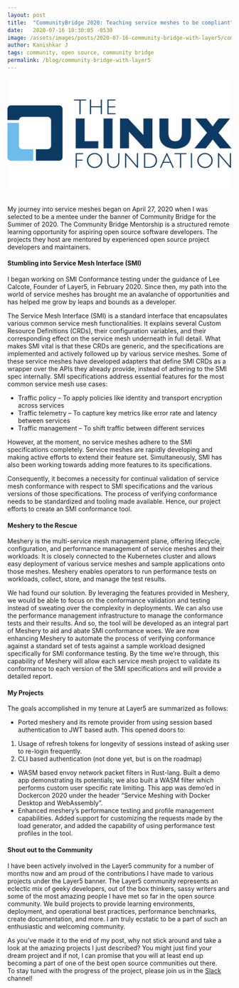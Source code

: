 ```yaml
---
layout: post
title:  "CommunityBridge 2020: Teaching service meshes to be compliant"
date:   2020-07-16 10:30:05 -0530
image: /assets/images/posts/2020-07-16-community-bridge-with-layer5/communitybridge.jpg
author: Kanishkar J
tags: community, open source, community bridge
permalink: /blog/community-bridge-with-layer5
---
```

<img class = "image-left" src = "/assets/images/posts/2020-07-16-community-bridge-with-layer5/cblogo.png">
<br><br>

My journey into service meshes began on April 27, 2020 when I was selected to be a mentee under the banner of Community Bridge for the Summer of 2020. The Community Bridge Mentorship is a structured remote learning opportunity for aspiring open source software developers. The projects they host are mentored by experienced open source project developers and maintainers.

<h4> Stumbling into Service Mesh Interface (SMI) </h4>

I began working on SMI Conformance testing under the guidance of Lee Calcote, Founder of Layer5, in February 2020. Since then, my path into the world of service meshes has brought me an avalanche of opportunities and has helped me grow by leaps and bounds as a developer.

The Service Mesh Interface (SMI) is a standard interface that encapsulates various common service mesh functionalities. It explains several Custom Resource Definitions (CRDs), their configuration variables, and their corresponding effect on the service mesh underneath in full detail. What makes SMI vital is that these CRDs are generic, and the specifications are implemented and actively followed up by various service meshes. Some of these service meshes have developed adapters that define SMI CRDs as a wrapper over the APIs they already provide, instead of adhering to the SMI spec internally. SMI specifications address essential features for the most common service mesh use cases:


- Traffic policy – To apply policies like identity and transport encryption across services
- Traffic telemetry – To capture key metrics like error rate and latency between services
- Traffic management – To shift traffic between different services

However, at the moment, no service meshes adhere to the SMI specifications completely. Service meshes are rapidly developing and making active efforts to extend their feature set. Simultaneously, SMI has also been working towards adding more features to its specifications.

Consequently, it becomes a necessity for continual validation of service mesh conformance with respect to SMI specifications and  the various versions of those specifications. The process of verifying conformance needs to be standardized and tooling made available.  Hence, our project efforts to create an SMI conformance tool.

<h4> Meshery to the Rescue </h4>

Meshery is the multi-service mesh management plane, offering lifecycle, configuration, and performance management of service meshes and their workloads. It is closely connected to the Kubernetes cluster and allows easy deployment of various service meshes and sample applications onto those meshes. Meshery enables operators to run performance tests on workloads, collect, store, and manage the test results.


We had found our solution. By leveraging the features provided in Meshery, we would be able to focus on the conformance validation and testing instead of sweating over the complexity in deployments. We can also use the performance management infrastructure to manage the conformance tests and their results. And so,  the tool will be developed as an integral part of Meshery to aid and abate SMI conformance woes.
We are now enhancing Meshery to automate the process of verifying conformance against a standard set of tests against a sample workload designed specifically for SMI conformance testing. By the time we’re through, this capability of Meshery will allow each service mesh project to validate its conformance to each version of the SMI specifications and will provide a detailed report.

<h4> My Projects </h4>

The goals accomplished in my tenure at Layer5 are summarized as follows:

* Ported meshery and its remote provider from using session based authentication to JWT based auth. This opened doors to:

1. Usage of refresh tokens for longevity of sessions instead of asking user to re-login frequently.
2. CLI based authentication (not done yet, but is on the roadmap)

* WASM based envoy network packet filters in Rust-lang. Built a demo app demonstrating its potentials; we also built a  WASM filter which performs custom user specific rate limiting. This app was demo’ed in Dockercon 2020 under the header “Service Meshing with Docker Desktop and WebAssembly”.
* Enhanced meshery’s performance testing and profile management capabilities. Added support for customizing the requests made by the load generator, and added the capability of using performance test profiles in the tool.

<h4> Shout out to the Community </h4>

I have been actively involved in the Layer5 community for a number of months now and am proud of the contributions I have made to various projects under the Layer5 banner. The Layer5 community represents an eclectic mix of geeky developers, out of the box thinkers, sassy writers and some of the most amazing people I have met so far in the open source community.  We build projects to provide learning environments, deployment, and operational best practices, performance benchmarks, create documentation, and more. I am truly ecstatic to be a part of such an enthusiastic and welcoming community.<br>

As you’ve made it to the end of my post, why not stick around and take a look at the amazing projects I just described? You might just find your dream project and if not, I can promise that you will at least end up becoming a part of one of the best open source communities out there.<br>
To stay tuned with the progress of the project, please join us in the [Slack](http://slack.layer5.io) channel!
